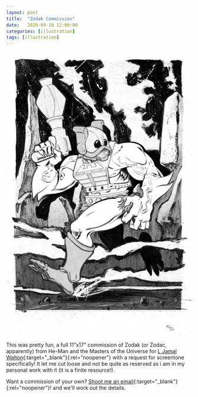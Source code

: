 ```yaml
---
layout: post
title:  "Zodak Commission"
date:   2020-09-10 12:00:00
categories: [illustration]
tags: [illustration]
---
```


![Zodak Or Zodac from He-Man and the Masters of the Universe Illustration ink brush screentone](/assets/img/zodak-commission.jpg)

This was pretty fun, a full 11”x17” commission of Zodak (or Zodac, apparently) from He-Man and the Masters of the Universe for [L Jamal Walton](https://ljamal.com/){:target="_blank"}{:rel="noopener"} with a request for screentone specifically! It let me cut loose and not be quite as reserved as i am in my personal work with it (it is a finite resource!).

Want a commission of your own? [Shoot me an email](mailto:timoweaver@gmail.com){:target="_blank"}{:rel="noopener"}! and we'll work out the details.
